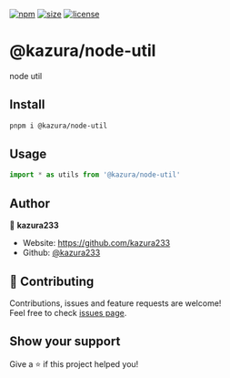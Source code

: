[npm]: https://img.shields.io/npm/v/@kazura/node-util
[npm-url]: https://www.npmjs.com/package/@kazura/node-util
[size]: https://packagephobia.now.sh/badge?p=@kazura/node-util
[size-url]: https://packagephobia.now.sh/result?p=@kazura/node-util
[license]: https://img.shields.io/badge/License-MIT-blue
[license-url]: https://github.com/kazura233/kazurajs/blob/master/LICENSE

[![npm][npm]][npm-url]
[![size][size]][size-url]
[![license][license]][license-url]

# @kazura/node-util

node util

## Install

```sh
pnpm i @kazura/node-util
```

## Usage

```javascript
import * as utils from '@kazura/node-util'
```

## Author

👤 **kazura233**

- Website: https://github.com/kazura233
- Github: [@kazura233](https://github.com/kazura233)

## 🤝 Contributing

Contributions, issues and feature requests are welcome!<br />Feel free to check [issues page](https://github.com/kazura233/kazurajs/issues).

## Show your support

Give a ⭐️ if this project helped you!

